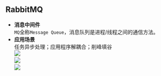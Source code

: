## RabbitMQ
- **消息中间件**  
`MQ`全称`Message Queue`，消息队列是进程/线程之间的通信方法。  
- **应用场景**  
任务异步处理；应用程序解耦合；削峰填谷  
![](./MQ应用场景_1.png)  
![](./MQ应用场景_2.png)  
![](./MQ应用场景_3.png)  
